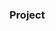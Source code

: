 ### Project 
























         









        





 
































